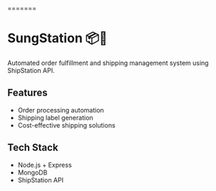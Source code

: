 
=======
# SungStation 📦🚀  
Automated order fulfillment and shipping management system using ShipStation API.

## Features
- Order processing automation
- Shipping label generation
- Cost-effective shipping solutions

## Tech Stack
- Node.js + Express
- MongoDB
- ShipStation API

